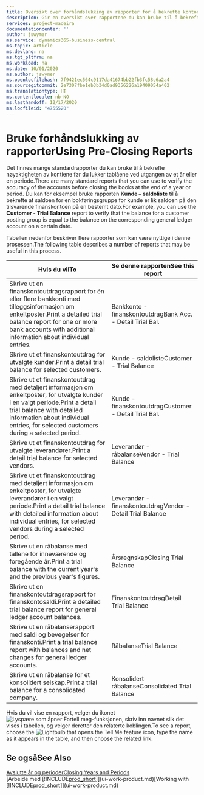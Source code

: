 ```yaml
---
title: Oversikt over forhåndslukking av rapporter for å bekrefte kontonøyaktighet | Microsoft-dokumentasjon
description: Gir en oversikt over rapportene du kan bruke til å bekrefte nøyaktigheten av kontiene før du lukker tablåene ved utgangen av et år eller en periode.
services: project-madeira
documentationcenter: ''
author: jswymer
ms.service: dynamics365-business-central
ms.topic: article
ms.devlang: na
ms.tgt_pltfrm: na
ms.workload: na
ms.date: 10/01/2020
ms.author: jswymer
ms.openlocfilehash: 7f9421ec564c9117da41674bb22fb3fc58c6a2a4
ms.sourcegitcommit: 2e7307fbe1eb3b34d0ad9356226a19409054a402
ms.translationtype: HT
ms.contentlocale: nb-NO
ms.lasthandoff: 12/17/2020
ms.locfileid: "4755520"
---
```

# <a name="using-pre-closing-reports"></a><span data-ttu-id="9a4b2-103">Bruke forhåndslukking av rapporter</span><span class="sxs-lookup"><span data-stu-id="9a4b2-103">Using Pre-Closing Reports</span></span>
<span data-ttu-id="9a4b2-104">Det finnes mange standardrapporter du kan bruke til å bekrefte nøyaktigheten av kontiene før du lukker tablåene ved utgangen av et år eller en periode.</span><span class="sxs-lookup"><span data-stu-id="9a4b2-104">There are many standard reports that you can use to verify the accuracy of the accounts before closing the books at the end of a year or period.</span></span> <span data-ttu-id="9a4b2-105">Du kan for eksempel bruke rapporten **Kunde – saldoliste** til å bekrefte at saldoen for en bokføringsgruppe for kunde er lik saldoen på den tilsvarende finanskontoen på en bestemt dato.</span><span class="sxs-lookup"><span data-stu-id="9a4b2-105">For example, you can use the **Customer - Trial Balance** report to verify that the balance for a customer posting group is equal to the balance on the corresponding general ledger account on a certain date.</span></span>

<span data-ttu-id="9a4b2-106">Tabellen nedenfor beskriver flere rapporter som kan være nyttige i denne prosessen.</span><span class="sxs-lookup"><span data-stu-id="9a4b2-106">The following table describes a number of reports that may be useful in this process.</span></span>

| <span data-ttu-id="9a4b2-107">Hvis du vil</span><span class="sxs-lookup"><span data-stu-id="9a4b2-107">To</span></span> | <span data-ttu-id="9a4b2-108">Se denne rapporten</span><span class="sxs-lookup"><span data-stu-id="9a4b2-108">See this report</span></span> |
| --- | --- |
| <span data-ttu-id="9a4b2-109">Skrive ut en finanskontoutdragsrapport for én eller flere bankkonti med tilleggsinformasjon om enkeltposter.</span><span class="sxs-lookup"><span data-stu-id="9a4b2-109">Print a detailed trial balance report for one or more bank accounts with additional information about individual entries.</span></span> |<span data-ttu-id="9a4b2-110">Bankkonto - finanskontoutdrag</span><span class="sxs-lookup"><span data-stu-id="9a4b2-110">Bank Acc. - Detail Trial Bal.</span></span> |
| <span data-ttu-id="9a4b2-111">Skrive ut et finanskontoutdrag for utvalgte kunder.</span><span class="sxs-lookup"><span data-stu-id="9a4b2-111">Print a detail trial balance for selected customers.</span></span> |<span data-ttu-id="9a4b2-112">Kunde - saldoliste</span><span class="sxs-lookup"><span data-stu-id="9a4b2-112">Customer - Trial Balance</span></span> |
| <span data-ttu-id="9a4b2-113">Skrive ut et finanskontoutdrag med detaljert informasjon om enkeltposter, for utvalgte kunder i en valgt periode.</span><span class="sxs-lookup"><span data-stu-id="9a4b2-113">Print a detail trial balance with detailed information about individual entries, for selected customers during a selected period.</span></span> |<span data-ttu-id="9a4b2-114">Kunde - finanskontoutdrag</span><span class="sxs-lookup"><span data-stu-id="9a4b2-114">Customer - Detail Trial Bal.</span></span> |
| <span data-ttu-id="9a4b2-115">Skrive ut et finanskontoutdrag for utvalgte leverandører.</span><span class="sxs-lookup"><span data-stu-id="9a4b2-115">Print a detail trial balance for selected vendors.</span></span> |<span data-ttu-id="9a4b2-116">Leverandør - råbalanse</span><span class="sxs-lookup"><span data-stu-id="9a4b2-116">Vendor - Trial Balance</span></span> |
| <span data-ttu-id="9a4b2-117">Skrive ut et finanskontoutdrag med detaljert informasjon om enkeltposter, for utvalgte leverandører i en valgt periode.</span><span class="sxs-lookup"><span data-stu-id="9a4b2-117">Print a detail trial balance with detailed information about individual entries, for selected vendors during a selected period.</span></span> |<span data-ttu-id="9a4b2-118">Leverandør - finanskontoutdrag</span><span class="sxs-lookup"><span data-stu-id="9a4b2-118">Vendor - Detail Trial Balance</span></span> |
| <span data-ttu-id="9a4b2-119">Skrive ut en råbalanse med tallene for inneværende og foregående år.</span><span class="sxs-lookup"><span data-stu-id="9a4b2-119">Print a trial balance with the current year's and the previous year's figures.</span></span> |<span data-ttu-id="9a4b2-120">Årsregnskap</span><span class="sxs-lookup"><span data-stu-id="9a4b2-120">Closing Trial Balance</span></span> |
| <span data-ttu-id="9a4b2-121">Skrive ut en finanskontoutdragsrapport for finanskontosaldi.</span><span class="sxs-lookup"><span data-stu-id="9a4b2-121">Print a detailed trial balance report for general ledger account balances.</span></span> |<span data-ttu-id="9a4b2-122">Finanskontoutdrag</span><span class="sxs-lookup"><span data-stu-id="9a4b2-122">Detail Trial Balance</span></span> |
| <span data-ttu-id="9a4b2-123">Skrive ut en råbalanserapport med saldi og bevegelser for finanskonti.</span><span class="sxs-lookup"><span data-stu-id="9a4b2-123">Print a trial balance report with balances and net changes for general ledger accounts.</span></span> |<span data-ttu-id="9a4b2-124">Råbalanse</span><span class="sxs-lookup"><span data-stu-id="9a4b2-124">Trial Balance</span></span> |
| <span data-ttu-id="9a4b2-125">Skrive ut en råbalanse for et konsolidert selskap.</span><span class="sxs-lookup"><span data-stu-id="9a4b2-125">Print a trial balance for a consolidated company.</span></span> |<span data-ttu-id="9a4b2-126">Konsolidert råbalanse</span><span class="sxs-lookup"><span data-stu-id="9a4b2-126">Consolidated Trial Balance</span></span> |

<span data-ttu-id="9a4b2-127">Hvis du vil vise en rapport, velger du ikonet ![Lyspære som åpner Fortell meg-funksjonen](media/ui-search/search_small.png "Fortell hva du vil gjøre"), skriv inn navnet slik det vises i tabellen, og velger deretter den relaterte koblingen.</span><span class="sxs-lookup"><span data-stu-id="9a4b2-127">To see a report, choose the ![Lightbulb that opens the Tell Me feature](media/ui-search/search_small.png "Tell me what you want to do") icon, type the name as it appears in the table, and then choose the related link.</span></span>

## <a name="see-also"></a><span data-ttu-id="9a4b2-128">Se også</span><span class="sxs-lookup"><span data-stu-id="9a4b2-128">See Also</span></span>
[<span data-ttu-id="9a4b2-129">Avslutte år og perioder</span><span class="sxs-lookup"><span data-stu-id="9a4b2-129">Closing Years and Periods</span></span>](year-close-years-periods.md)  
<span data-ttu-id="9a4b2-130">[Arbeide med [!INCLUDE[prod_short](includes/prod_short.md)]](ui-work-product.md)</span><span class="sxs-lookup"><span data-stu-id="9a4b2-130">[Working with [!INCLUDE[prod_short](includes/prod_short.md)]](ui-work-product.md)</span></span>

